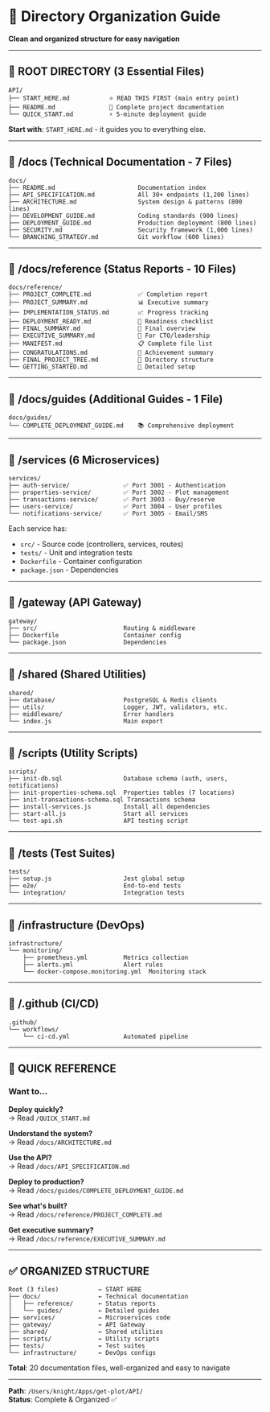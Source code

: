 # 📁 Directory Organization Guide

**Clean and organized structure for easy navigation**

---

## 📂 ROOT DIRECTORY (3 Essential Files)

```
API/
├── START_HERE.md           ⭐ READ THIS FIRST (main entry point)
├── README.md               📖 Complete project documentation
└── QUICK_START.md          ⚡ 5-minute deployment guide
```

**Start with**: `START_HERE.md` - it guides you to everything else.

---

## 📂 /docs (Technical Documentation - 7 Files)

```
docs/
├── README.md                       Documentation index
├── API_SPECIFICATION.md            All 30+ endpoints (1,200 lines)
├── ARCHITECTURE.md                 System design & patterns (800 lines)
├── DEVELOPMENT_GUIDE.md            Coding standards (900 lines)
├── DEPLOYMENT_GUIDE.md             Production deployment (800 lines)
├── SECURITY.md                     Security framework (1,000 lines)
└── BRANCHING_STRATEGY.md           Git workflow (600 lines)
```

---

## 📂 /docs/reference (Status Reports - 10 Files)

```
docs/reference/
├── PROJECT_COMPLETE.md             ✅ Completion report
├── PROJECT_SUMMARY.md              📊 Executive summary
├── IMPLEMENTATION_STATUS.md        📈 Progress tracking
├── DEPLOYMENT_READY.md             🚀 Readiness checklist
├── FINAL_SUMMARY.md                📝 Final overview
├── EXECUTIVE_SUMMARY.md            👔 For CTO/leadership
├── MANIFEST.md                     📋 Complete file list
├── CONGRATULATIONS.md              🎉 Achievement summary
├── FINAL_PROJECT_TREE.md           🌳 Directory structure
└── GETTING_STARTED.md              📖 Detailed setup
```

---

## 📂 /docs/guides (Additional Guides - 1 File)

```
docs/guides/
└── COMPLETE_DEPLOYMENT_GUIDE.md    📚 Comprehensive deployment
```

---

## 📂 /services (6 Microservices)

```
services/
├── auth-service/               ✅ Port 3001 - Authentication
├── properties-service/         ✅ Port 3002 - Plot management
├── transactions-service/       ✅ Port 3003 - Buy/reserve
├── users-service/              ✅ Port 3004 - User profiles
└── notifications-service/      ✅ Port 3005 - Email/SMS
```

Each service has:
- `src/` - Source code (controllers, services, routes)
- `tests/` - Unit and integration tests
- `Dockerfile` - Container configuration
- `package.json` - Dependencies

---

## 📂 /gateway (API Gateway)

```
gateway/
├── src/                        Routing & middleware
├── Dockerfile                  Container config
└── package.json                Dependencies
```

---

## 📂 /shared (Shared Utilities)

```
shared/
├── database/                   PostgreSQL & Redis clients
├── utils/                      Logger, JWT, validators, etc.
├── middleware/                 Error handlers
└── index.js                    Main export
```

---

## 📂 /scripts (Utility Scripts)

```
scripts/
├── init-db.sql                 Database schema (auth, users, notifications)
├── init-properties-schema.sql  Properties tables (7 locations)
├── init-transactions-schema.sql Transactions schema
├── install-services.js         Install all dependencies
├── start-all.js                Start all services
└── test-api.sh                 API testing script
```

---

## 📂 /tests (Test Suites)

```
tests/
├── setup.js                    Jest global setup
├── e2e/                        End-to-end tests
└── integration/                Integration tests
```

---

## 📂 /infrastructure (DevOps)

```
infrastructure/
└── monitoring/
    ├── prometheus.yml          Metrics collection
    ├── alerts.yml              Alert rules
    └── docker-compose.monitoring.yml  Monitoring stack
```

---

## 📂 /.github (CI/CD)

```
.github/
└── workflows/
    └── ci-cd.yml               Automated pipeline
```

---

## 🎯 QUICK REFERENCE

### **Want to...**

**Deploy quickly?**  
→ Read `/QUICK_START.md`

**Understand the system?**  
→ Read `/docs/ARCHITECTURE.md`

**Use the API?**  
→ Read `/docs/API_SPECIFICATION.md`

**Deploy to production?**  
→ Read `/docs/guides/COMPLETE_DEPLOYMENT_GUIDE.md`

**See what's built?**  
→ Read `/docs/reference/PROJECT_COMPLETE.md`

**Get executive summary?**  
→ Read `/docs/reference/EXECUTIVE_SUMMARY.md`

---

## ✅ ORGANIZED STRUCTURE

```
Root (3 files)           ← START HERE
├── docs/                ← Technical documentation
│   ├── reference/       ← Status reports
│   └── guides/          ← Detailed guides
├── services/            ← Microservices code
├── gateway/             ← API Gateway
├── shared/              ← Shared utilities
├── scripts/             ← Utility scripts
├── tests/               ← Test suites
└── infrastructure/      ← DevOps configs
```

**Total**: 20 documentation files, well-organized and easy to navigate

---

**Path**: `/Users/knight/Apps/get-plot/API/`  
**Status**: Complete & Organized ✅


